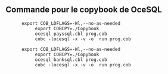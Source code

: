 ## Commande pour le copybook de OceSQL

          export COB_LDFLAGS=-Wl,--no-as-needed   
               export COBCPY=./Copybook                 
               ocesql payssql.cbl prog.cob            
               cobc -locesql -x -v -o  run prog.cob

          export COB_LDFLAGS=-Wl,--no-as-needed   
               export COBCPY=./Copybook                 
               ocesql banksql.cbl prog.cob            
               cobc -locesql -x -v -o  run prog.cob
